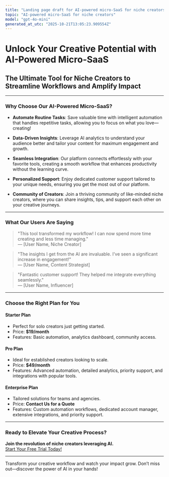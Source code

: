 ```yaml
---
title: "Landing page draft for AI-powered micro-SaaS for niche creators"
topic: "AI-powered micro-SaaS for niche creators"
model: "gpt-4o-mini"
generated_at_utc: "2025-10-21T13:05:23.909554Z"
---
```


# Unlock Your Creative Potential with AI-Powered Micro-SaaS

## The Ultimate Tool for Niche Creators to Streamline Workflows and Amplify Impact

---

### Why Choose Our AI-Powered Micro-SaaS?

- **Automate Routine Tasks**: Save valuable time with intelligent automation that handles repetitive tasks, allowing you to focus on what you love—creating!
  
- **Data-Driven Insights**: Leverage AI analytics to understand your audience better and tailor your content for maximum engagement and growth.

- **Seamless Integration**: Our platform connects effortlessly with your favorite tools, creating a smooth workflow that enhances productivity without the learning curve.

- **Personalized Support**: Enjoy dedicated customer support tailored to your unique needs, ensuring you get the most out of our platform.

- **Community of Creators**: Join a thriving community of like-minded niche creators, where you can share insights, tips, and support each other on your creative journeys.

---

### What Our Users Are Saying

> "This tool transformed my workflow! I can now spend more time creating and less time managing."  
> — [User Name, Niche Creator]

> "The insights I get from the AI are invaluable. I've seen a significant increase in engagement!"  
> — [User Name, Content Strategist]

> "Fantastic customer support! They helped me integrate everything seamlessly."  
> — [User Name, Influencer]

---

### Choose the Right Plan for You

#### Starter Plan
- Perfect for solo creators just getting started.
- Price: **$19/month**
- Features: Basic automation, analytics dashboard, community access.

#### Pro Plan
- Ideal for established creators looking to scale.
- Price: **$49/month**
- Features: Advanced automation, detailed analytics, priority support, and integrations with popular tools.

#### Enterprise Plan
- Tailored solutions for teams and agencies.
- Price: **Contact Us for a Quote**
- Features: Custom automation workflows, dedicated account manager, extensive integrations, and priority support.

---

### Ready to Elevate Your Creative Process?

**Join the revolution of niche creators leveraging AI.**  
[Start Your Free Trial Today!](#)

---

Transform your creative workflow and watch your impact grow. Don’t miss out—discover the power of AI in your hands!